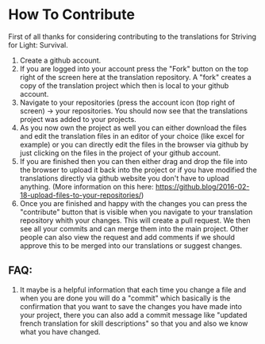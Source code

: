 # How To Contribute

First of all thanks for considering contributing to the translations for Striving for Light: Survival.

1. Create a github account.
2. If you are logged into your account press the "Fork" button on the top right of the screen here at the translation repository. A "fork" creates a copy of the translation project which then is local to your github account.
3. Navigate to your repositories (press the account icon (top right of screen) -> your repositories. You should now see that the translations project was added to your projects.
4. As you now own the project as well you can either download the files and edit the translation files in an editor of your choice (like excel for example) or you can directly edit the files in the browser via github by just clicking on the files in the project of your github account.
5. If you are finished then you can then either drag and drop the file into the browser to upload it back into the project or if you have modified the translations directly via github website you don't have to upload anything. (More information on this here: https://github.blog/2016-02-18-upload-files-to-your-repositories/) 
6. Once you are finished and happy with the changes you can press the "contribute" button that is visible when you navigate to your translation repository whith your changes. This will create a pull request. We then see all your commits and can merge them into the main project. Other people can also view the request and add comments if we should approve this to be merged into our translations or suggest changes.

## FAQ:
1. It maybe is a helpful information that each time you change a file and when you are done you will do a "commit" which basically is the confirmation that you want to save the changes you have made into your project, there you can also add a commit message like "updated french translation for skill descriptions" so that you and also we know what you have changed.
